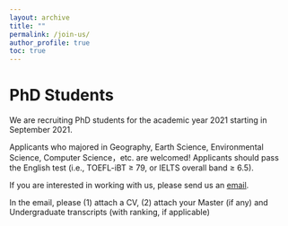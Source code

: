 ```yaml
---
layout: archive
title: ""
permalink: /join-us/
author_profile: true
toc: true
---
```


# PhD Students
We are recruiting PhD students for the academic year 2021 starting in September 2021.

Applicants who majored in Geography, Earth Science, Environmental Science, Computer Science，etc. are welcomed! Applicants should pass the English test (i.e., TOEFL-iBT ≥ 79, or IELTS overall band ≥ 6.5).

If you are interested in working with us, please send us an [email](mailto:jianfengli@hkbu.edu.hk).

In the email, please
(1) attach a CV,
(2) attach your Master (if any) and Undergraduate transcripts (with ranking, if applicable)
